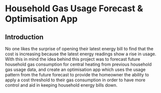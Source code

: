 # Household Gas Usage Forecast & Optimisation App
## Introduction
No one likes the surprise of opening their latest energy bill to find that the cost is increasing because the latest energy readings show a rise in usage. With this in mind the idea behind this project was to forecast future household gas consumption for central heating from previous household gas usage data, and create an optimisation app which uses the usage pattern from the future forecast to provide the homeowner the ability to apply a cost threshold to their gas consumption in order to have more control and aid in keeping household energy bills down.


